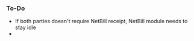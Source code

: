 ### To-Do
<ul>
<li>If both parties doesn't require NetBill receipt, NetBill module needs to stay idle</li>
<li></li>
</ul>
